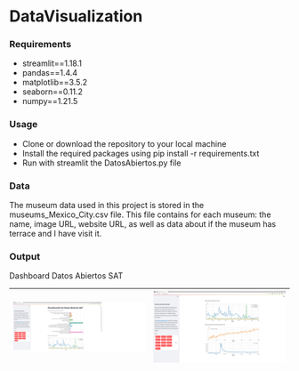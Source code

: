 # DataVisualization

### Requirements
- streamlit==1.18.1
- pandas==1.4.4
- matplotlib==3.5.2
- seaborn==0.11.2
- numpy==1.21.5

### Usage
- Clone or download the repository to your local machine
- Install the required packages using pip install -r requirements.txt
- Run with streamlit the DatosAbiertos.py file

### Data
The museum data used in this project is stored in the museums_Mexico_City.csv file. This file contains for each museum: the name, image URL, website URL, as well as data about if the museum has terrace and I have visit it.

### Output
Dashboard Datos Abiertos SAT


|<img src="images/image1.jpg">|<img src="images/image2.jpg">|
|-----------------------------|------------------|

